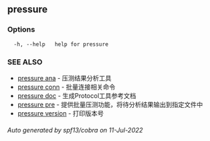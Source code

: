 ## pressure



### Options

```
  -h, --help   help for pressure
```

### SEE ALSO

* [pressure ana](pressure_ana.md)	 - 压测结果分析工具
* [pressure conn](pressure_conn.md)	 - 批量连接相关命令
* [pressure doc](pressure_doc.md)	 - 生成Protocol工具参考文档
* [pressure pre](pressure_pre.md)	 - 提供批量压测功能，将待分析结果输出到指定文件中
* [pressure version](pressure_version.md)	 - 打印版本号

###### Auto generated by spf13/cobra on 11-Jul-2022
